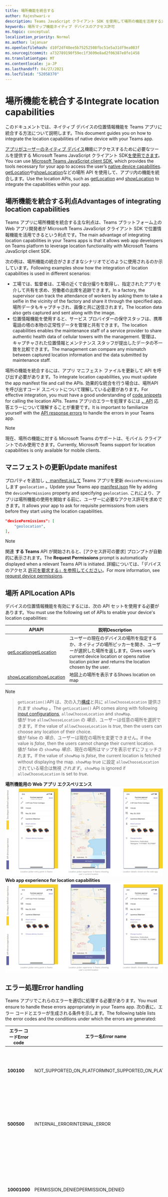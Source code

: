 ```yaml
---
title: 場所機能を統合する
author: Rajeshwari-v
description: Teams JavaScript クライアント SDK を使用して場所の機能を活用する方法
keywords: 場所マップ機能ネイティブ デバイスのアクセス許可
ms.topic: conceptual
localization_priority: Normal
ms.author: lajanuar
ms.openlocfilehash: d10f2df48ee5b75252508fbc51e5a31df9ea083f
ms.sourcegitcommit: a732789190f59ec1f3699e8ad2f06387e8fe1458
ms.translationtype: MT
ms.contentlocale: ja-JP
ms.lasthandoff: 04/27/2021
ms.locfileid: "52058370"
---
```

# <a name="integrate-location-capabilities"></a><span data-ttu-id="706e7-104">場所機能を統合する</span><span class="sxs-lookup"><span data-stu-id="706e7-104">Integrate location capabilities</span></span> 

<span data-ttu-id="706e7-105">このドキュメントでは、ネイティブ デバイスの位置情報機能を Teams アプリに統合する方法について説明します。</span><span class="sxs-lookup"><span data-stu-id="706e7-105">This document guides you on how to integrate the location capabilities of native device with your Teams app.</span></span>  

<span data-ttu-id="706e7-106">[アプリがユーザーのネイティブ デバイス](/javascript/api/overview/msteams-client?view=msteams-client-js-latest&preserve-view=true)機能にアクセスするために必要なツールを提供する Microsoft Teams JavaScript クライアント SDK[を使用できます](native-device-permissions.md)。</span><span class="sxs-lookup"><span data-stu-id="706e7-106">You can use [Microsoft Teams JavaScript client SDK](/javascript/api/overview/msteams-client?view=msteams-client-js-latest&preserve-view=true), which provides the tools necessary for your app to access the user’s [native device capabilities](native-device-permissions.md).</span></span> <span data-ttu-id="706e7-107">[getLocation](/javascript/api/@microsoft/teams-js/location?view=msteams-client-js-latest#getLocation_LocationProps___error__SdkError__location__Location_____void_&preserve-view=true)や[showLocation](/javascript/api/@microsoft/teams-js/location?view=msteams-client-js-latest#showLocation_Location___error__SdkError__status__boolean_____void_&preserve-view=true)などの場所 API を使用して、アプリ内の機能を統合します。</span><span class="sxs-lookup"><span data-stu-id="706e7-107">Use the location APIs, such as [getLocation](/javascript/api/@microsoft/teams-js/location?view=msteams-client-js-latest#getLocation_LocationProps___error__SdkError__location__Location_____void_&preserve-view=true) and [showLocation](/javascript/api/@microsoft/teams-js/location?view=msteams-client-js-latest#showLocation_Location___error__SdkError__status__boolean_____void_&preserve-view=true) to integrate the capabilities within your app.</span></span> 

## <a name="advantages-of-integrating-location-capabilities"></a><span data-ttu-id="706e7-108">場所機能を統合する利点</span><span class="sxs-lookup"><span data-stu-id="706e7-108">Advantages of integrating location capabilities</span></span>

<span data-ttu-id="706e7-109">Teams アプリに場所機能を統合する主な利点は、Teams プラットフォーム上の Web アプリ開発者が Microsoft Teams JavaScript クライアント SDK で位置情報機能を活用できるという利点です。</span><span class="sxs-lookup"><span data-stu-id="706e7-109">The main advantage of integrating location capabilities in your Teams apps is that it allows web app developers on Teams platform to leverage location functionality with Microsoft Teams JavaScript client SDK.</span></span> 

<span data-ttu-id="706e7-110">次の例は、場所機能の統合がさまざまなシナリオでどのように使用されるのか示しています。</span><span class="sxs-lookup"><span data-stu-id="706e7-110">Following examples show how the integration of location capabilities is used in different scenarios:</span></span>
* <span data-ttu-id="706e7-111">工場では、監督者は、工場の近くで自分撮りを取得し、指定されたアプリを介して共有を求め、労働者の出席を追跡できます。</span><span class="sxs-lookup"><span data-stu-id="706e7-111">In a factory, the supervisor can track the attendance of workers by asking them to take a selfie in the vicinity of the factory and share it through the specified app.</span></span> <span data-ttu-id="706e7-112">場所データもキャプチャされ、画像と共に送信されます。</span><span class="sxs-lookup"><span data-stu-id="706e7-112">The location data also gets captured and sent along with the image.</span></span>
* <span data-ttu-id="706e7-113">位置情報機能を使用すると、サービス プロバイダーの保守スタッフは、携帯電話の塔の本物の正常性データを管理と共有できます。</span><span class="sxs-lookup"><span data-stu-id="706e7-113">The location capabilities enables the maintenance staff of a service provider to share authentic health data of cellular towers with the management.</span></span> <span data-ttu-id="706e7-114">管理は、キャプチャされた位置情報とメンテナンス スタッフが提出したデータの不一致を比較できます。</span><span class="sxs-lookup"><span data-stu-id="706e7-114">The management can compare any mismatch between captured location information and the data submitted by maintenance staff.</span></span>

<span data-ttu-id="706e7-115">場所の機能を統合するには、アプリ マニフェスト ファイルを更新して API を呼び出す必要があります。</span><span class="sxs-lookup"><span data-stu-id="706e7-115">To integrate location capabilities, you must update the app manifest file and call the APIs.</span></span> <span data-ttu-id="706e7-116">効果的な統合を行う場合は、場所[](#code-snippets)API を呼び出すコード スニペットについて理解している必要があります。</span><span class="sxs-lookup"><span data-stu-id="706e7-116">For effective integration, you must have a good understanding of [code snippets](#code-snippets) for calling the location APIs.</span></span> <span data-ttu-id="706e7-117">Teams アプリのエラーを処理するには [、API](#error-handling) 応答エラーについて理解することが重要です。</span><span class="sxs-lookup"><span data-stu-id="706e7-117">It is important to familiarize yourself with the [API response errors](#error-handling) to handle the errors in your Teams app.</span></span>

> [!NOTE] 
> <span data-ttu-id="706e7-118">現在、場所の機能に対する Microsoft Teams のサポートは、モバイル クライアントでのみ使用できます。</span><span class="sxs-lookup"><span data-stu-id="706e7-118">Currently, Microsoft Teams support for location capabilities is only available for mobile clients.</span></span>

## <a name="update-manifest"></a><span data-ttu-id="706e7-119">マニフェストの更新</span><span class="sxs-lookup"><span data-stu-id="706e7-119">Update manifest</span></span>

<span data-ttu-id="706e7-120">プロパティを追加し [ 、manifest.jsして](../../resources/schema/manifest-schema.md#devicepermissions) Teams アプリを更新 `devicePermissions` します `geolocation` 。</span><span class="sxs-lookup"><span data-stu-id="706e7-120">Update your Teams app [manifest.json](../../resources/schema/manifest-schema.md#devicepermissions) file by adding the `devicePermissions` property and specifying `geolocation`.</span></span> <span data-ttu-id="706e7-121">これにより、アプリは場所機能の使用を開始する前に、ユーザーに必要なアクセス許可を求めできます。</span><span class="sxs-lookup"><span data-stu-id="706e7-121">It allows your app to ask for requisite permissions from users before they start using the location capabilities.</span></span>

``` json
"devicePermissions": [
    "geolocation",
],
```

> [!NOTE]
> <span data-ttu-id="706e7-122">関連 **する Teams** API が開始されると、[アクセス許可の要求] プロンプトが自動的に表示されます。</span><span class="sxs-lookup"><span data-stu-id="706e7-122">The **Request Permissions** prompt is automatically displayed when a relevant Teams API is initiated.</span></span> <span data-ttu-id="706e7-123">詳細については、「デバイスのアクセス [許可を要求する」を参照してください](native-device-permissions.md)。</span><span class="sxs-lookup"><span data-stu-id="706e7-123">For more information, see [request device permissions](native-device-permissions.md).</span></span>

## <a name="location-apis"></a><span data-ttu-id="706e7-124">場所 API</span><span class="sxs-lookup"><span data-stu-id="706e7-124">Location APIs</span></span>

<span data-ttu-id="706e7-125">デバイスの位置情報機能を有効にするには、次の API セットを使用する必要があります。</span><span class="sxs-lookup"><span data-stu-id="706e7-125">You must use the following set of APIs to enable your device's location capabilities:</span></span>

| <span data-ttu-id="706e7-126">API</span><span class="sxs-lookup"><span data-stu-id="706e7-126">API</span></span>      | <span data-ttu-id="706e7-127">説明</span><span class="sxs-lookup"><span data-stu-id="706e7-127">Description</span></span>   |
| --- | --- |
|[<span data-ttu-id="706e7-128">getLocation</span><span class="sxs-lookup"><span data-stu-id="706e7-128">getLocation</span></span>](/javascript/api/@microsoft/teams-js/location?view=msteams-client-js-latest#getLocation_LocationProps___error__SdkError__location__Location_____void_&preserve-view=true) | <span data-ttu-id="706e7-129">ユーザーの現在のデバイスの場所を指定するか、ネイティブの場所ピッカーを開き、ユーザーが選択した場所を返します。</span><span class="sxs-lookup"><span data-stu-id="706e7-129">Gives user’s current device location or opens native location picker and returns the location chosen by the user.</span></span> |
|[<span data-ttu-id="706e7-130">showLocation</span><span class="sxs-lookup"><span data-stu-id="706e7-130">showLocation</span></span>](/javascript/api/@microsoft/teams-js/location?view=msteams-client-js-latest#showLocation&preserve-view=true) | <span data-ttu-id="706e7-131">地図上の場所を表示する</span><span class="sxs-lookup"><span data-stu-id="706e7-131">Shows location on map</span></span> |

> [!NOTE]

> <span data-ttu-id="706e7-132">`getLocation()`API は、次の入力[構成](https://docs.microsoft.com/javascript/api/@microsoft/teams-js/locationprops?view=msteams-client-js-latest&preserve-view=true)と共に `allowChooseLocation` 提供されます `showMap` 。</span><span class="sxs-lookup"><span data-stu-id="706e7-132">The `getLocation()` API comes along with following [input configurations](https://docs.microsoft.com/javascript/api/@microsoft/teams-js/locationprops?view=msteams-client-js-latest&preserve-view=true), `allowChooseLocation` and `showMap`.</span></span> <br/> <span data-ttu-id="706e7-133">値が true `allowChooseLocation` の *場合*、ユーザーは任意の場所を選択できます。</span><span class="sxs-lookup"><span data-stu-id="706e7-133">If the value of `allowChooseLocation` is *true*, then the users can choose any location of their choice.</span></span><br/>  <span data-ttu-id="706e7-134">値が false の *場合*、ユーザーは現在の場所を変更できません。</span><span class="sxs-lookup"><span data-stu-id="706e7-134">If the value is *false*, then the users cannot change their current location.</span></span><br/> <span data-ttu-id="706e7-135">値が false の `showMap` *場合*、現在の場所はマップを表示せずにフェッチされます。</span><span class="sxs-lookup"><span data-stu-id="706e7-135">If the value of `showMap` is *false*, the current location is fetched without displaying the map.</span></span> <span data-ttu-id="706e7-136">`showMap` true に設定 `allowChooseLocation` されている場合は無視 *されます*。</span><span class="sxs-lookup"><span data-stu-id="706e7-136">`showMap` is ignored if `allowChooseLocation` is set to *true*.</span></span> 


<span data-ttu-id="706e7-137">**場所機能用の Web アプリ エクスペリエンス** 
 ![場所機能の Web アプリ エクスペリエンス](../../assets/images/tabs/location-capability.png)</span><span class="sxs-lookup"><span data-stu-id="706e7-137">**Web app experience for location capabilities**
![web app experience for location capabilities](../../assets/images/tabs/location-capability.png)</span></span>

## <a name="error-handling"></a><span data-ttu-id="706e7-138">エラー処理</span><span class="sxs-lookup"><span data-stu-id="706e7-138">Error handling</span></span>

<span data-ttu-id="706e7-139">Teams アプリでこれらのエラーを適切に処理する必要があります。</span><span class="sxs-lookup"><span data-stu-id="706e7-139">You must ensure to handle these errors appropriately in your Teams app.</span></span> <span data-ttu-id="706e7-140">次の表に、エラー コードとエラーが生成される条件を示します。</span><span class="sxs-lookup"><span data-stu-id="706e7-140">The following table lists the error codes and the conditions under which the errors are generated:</span></span> 

|<span data-ttu-id="706e7-141">エラー コード</span><span class="sxs-lookup"><span data-stu-id="706e7-141">Error code</span></span> |  <span data-ttu-id="706e7-142">エラー名</span><span class="sxs-lookup"><span data-stu-id="706e7-142">Error name</span></span>     | <span data-ttu-id="706e7-143">条件</span><span class="sxs-lookup"><span data-stu-id="706e7-143">Condition</span></span>|
| --------- | --------------- | -------- |
| <span data-ttu-id="706e7-144">**100**</span><span class="sxs-lookup"><span data-stu-id="706e7-144">**100**</span></span> | <span data-ttu-id="706e7-145">NOT_SUPPORTED_ON_PLATFORM</span><span class="sxs-lookup"><span data-stu-id="706e7-145">NOT_SUPPORTED_ON_PLATFORM</span></span> | <span data-ttu-id="706e7-146">API は現在のプラットフォームではサポートされていません。</span><span class="sxs-lookup"><span data-stu-id="706e7-146">API is not supported on the current platform.</span></span>|
| <span data-ttu-id="706e7-147">**500**</span><span class="sxs-lookup"><span data-stu-id="706e7-147">**500**</span></span> | <span data-ttu-id="706e7-148">INTERNAL_ERROR</span><span class="sxs-lookup"><span data-stu-id="706e7-148">INTERNAL_ERROR</span></span> | <span data-ttu-id="706e7-149">必要な操作の実行中に内部エラーが発生します。</span><span class="sxs-lookup"><span data-stu-id="706e7-149">Internal error is encountered while performing the required operation.</span></span>|
| <span data-ttu-id="706e7-150">**1000**</span><span class="sxs-lookup"><span data-stu-id="706e7-150">**1000**</span></span> | <span data-ttu-id="706e7-151">PERMISSION_DENIED</span><span class="sxs-lookup"><span data-stu-id="706e7-151">PERMISSION_DENIED</span></span> |<span data-ttu-id="706e7-152">ユーザーが Teams アプリまたは Web アプリに対する場所のアクセス許可を拒否しました。</span><span class="sxs-lookup"><span data-stu-id="706e7-152">User denied location permissions to the Teams App or the web-app .</span></span>|
| <span data-ttu-id="706e7-153">**4000**</span><span class="sxs-lookup"><span data-stu-id="706e7-153">**4000**</span></span> | <span data-ttu-id="706e7-154">INVALID_ARGUMENTS</span><span class="sxs-lookup"><span data-stu-id="706e7-154">INVALID_ARGUMENTS</span></span> | <span data-ttu-id="706e7-155">API は、間違った引数または不十分な必須引数を使用して呼び出されます。</span><span class="sxs-lookup"><span data-stu-id="706e7-155">API is invoked with wrong or insufficient mandatory arguments.</span></span>|
| <span data-ttu-id="706e7-156">**8000**</span><span class="sxs-lookup"><span data-stu-id="706e7-156">**8000**</span></span> | <span data-ttu-id="706e7-157">USER_ABORT</span><span class="sxs-lookup"><span data-stu-id="706e7-157">USER_ABORT</span></span> |<span data-ttu-id="706e7-158">ユーザーが操作を取り消しました。</span><span class="sxs-lookup"><span data-stu-id="706e7-158">User cancelled the operation.</span></span>|
| <span data-ttu-id="706e7-159">**9000**</span><span class="sxs-lookup"><span data-stu-id="706e7-159">**9000**</span></span> | <span data-ttu-id="706e7-160">OLD_PLATFORM</span><span class="sxs-lookup"><span data-stu-id="706e7-160">OLD_PLATFORM</span></span> | <span data-ttu-id="706e7-161">ユーザーは、API の実装が存在しない古いプラットフォーム ビルドに存在します。</span><span class="sxs-lookup"><span data-stu-id="706e7-161">User is on old platform build where implementation of the API is not present.</span></span> <span data-ttu-id="706e7-162">ビルドをアップグレードすると、問題が解決します。</span><span class="sxs-lookup"><span data-stu-id="706e7-162">Upgrading the build should resolve the issue.</span></span>|

## <a name="code-snippets"></a><span data-ttu-id="706e7-163">コード スニペット</span><span class="sxs-lookup"><span data-stu-id="706e7-163">Code snippets</span></span>

<span data-ttu-id="706e7-164">**`getLocation`場所を取得する API の呼び出し:**</span><span class="sxs-lookup"><span data-stu-id="706e7-164">**Calling `getLocation` API to retrieve the location:**</span></span>

```javascript
let locationProps = {"allowChooseLocation":true,"showMap":true};
microsoftTeams.location.getLocation(locationProps, (err: microsoftTeams.SdkError, location: microsoftTeams.location.Location) => {
          if (err) {
            output(err);
            return;
          }
          output(JSON.stringify(location));
});
```

<span data-ttu-id="706e7-165">**`showLocation`場所を表示する API の呼び出し:**</span><span class="sxs-lookup"><span data-stu-id="706e7-165">**Calling `showLocation` API to display the location:**</span></span>

```javascript
let location = {"latitude":17,"longitude":17};
microsoftTeams.location.showLocation(location, (err: microsoftTeams.SdkError, result: boolean) => {
          if (err) {
            output(err);
            return;
          }
     output(result);
});
```

## <a name="see-also"></a><span data-ttu-id="706e7-166">関連項目</span><span class="sxs-lookup"><span data-stu-id="706e7-166">See also</span></span>

- [<span data-ttu-id="706e7-167">Teams でのメディア機能の統合</span><span class="sxs-lookup"><span data-stu-id="706e7-167">Integrate media capabilities in Teams</span></span>](mobile-camera-image-permissions.md)

- [<span data-ttu-id="706e7-168">Teams に QR またはバーコード スキャナー機能を統合する</span><span class="sxs-lookup"><span data-stu-id="706e7-168">Integrate QR or barcode scanner capability in Teams</span></span>](qr-barcode-scanner-capability.md)
